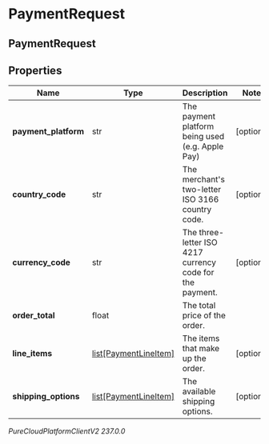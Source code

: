 # PaymentRequest

## PaymentRequest

## Properties

|Name | Type | Description | Notes|
|------------ | ------------- | ------------- | -------------|
| **payment_platform** | str | The payment platform being used (e.g. Apple Pay) | [optional] |
| **country_code** | str | The merchant&#39;s two-letter ISO 3166 country code. | [optional] |
| **currency_code** | str | The three-letter ISO 4217 currency code for the payment. | [optional] |
| **order_total** | float | The total price of the order. | |
| **line_items** | [list[PaymentLineItem]](PaymentLineItem) | The items that make up the order. | [optional] |
| **shipping_options** | [list[PaymentLineItem]](PaymentLineItem) | The available shipping options. | [optional] |



_PureCloudPlatformClientV2 237.0.0_
